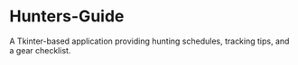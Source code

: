 # Hunters-Guide
A Tkinter-based application providing hunting schedules, tracking tips, and a gear checklist.
